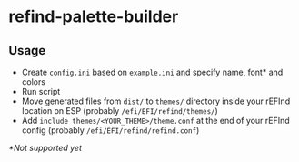 # refind-palette-builder

## Usage

- Create `config.ini` based on `example.ini` and specify name, font* and colors
- Run script
- Move generated files from `dist/` to `themes/` directory inside your rEFInd location on ESP (probably `/efi/EFI/refind/themes/`)
- Add `include themes/<YOUR_THEME>/theme.conf` at the end of your rEFInd config (probably `/efi/EFI/refind/refind.conf`)

_\*Not supported yet_
